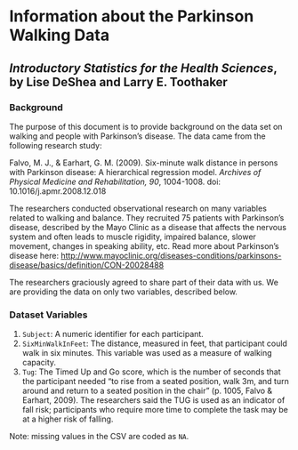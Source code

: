 Information about the Parkinson Walking Data
================
## *Introductory Statistics for the Health Sciences*, by Lise DeShea and Larry E. Toothaker

### Background
The purpose of this document is to provide background on the data set on walking and people with Parkinson’s disease.  The data came from the following research study:

Falvo, M. J., & Earhart, G. M. (2009).  Six-minute walk distance in persons with Parkinson disease:  A hierarchical regression model.  *Archives of Physical Medicine and Rehabilitation, 90*, 1004-1008.  doi: 10.1016/j.apmr.2008.12.018

The researchers conducted observational research on many variables related to walking and balance.  They recruited 75 patients with Parkinson’s disease, described by the Mayo Clinic as a disease that affects the nervous system and often leads to muscle rigidity, impaired balance, slower movement, changes in speaking ability, etc.  Read more about Parkinson’s disease here: http://www.mayoclinic.org/diseases-conditions/parkinsons-disease/basics/definition/CON-20028488

The researchers graciously agreed to share part of their data with us.  We are providing the data on only two variables, described below.

### Dataset Variables
 1. `Subject`:  A numeric identifier for each participant.
 2. `SixMinWalkInFeet`:  The distance, measured in feet, that participant could walk in six minutes.  This variable was used as a measure of walking capacity.
 3. `Tug`:  The Timed Up and Go score, which is the number of seconds that the participant needed “to rise from a seated position, walk 3m, and turn around and return to a seated position in the chair” (p. 1005, Falvo & Earhart, 2009).  The researchers said the TUG is used as an indicator of fall risk; participants who require more time to complete the task may be at a higher risk of falling.

Note: missing values in the CSV are coded as `NA`.
